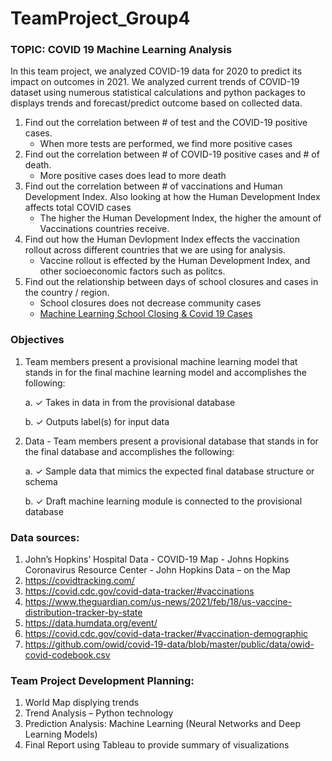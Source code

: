 # TeamProject_Group4


### TOPIC: COVID 19 Machine Learning Analysis
In this team project, we analyzed COVID-19 data for 2020 to predict its impact on outcomes in 2021. We analyzed current trends of COVID-19 dataset using numerous statistical calculations and python packages to displays trends and forecast/predict outcome based on collected data. 
1.  Find out the correlation between # of test and the COVID-19 positive cases. 
    - When more tests  are performed, we find more positive cases
2.  Find out the correlation between # of COVID-19 positive cases and # of death. 
    - More positive cases does lead to more death
3.  Find out the correlation between # of vaccinations and Human Development Index. Also looking at how the Human Development Index affects total COVID cases
    - The higher the Human Development Index, the higher the amount of Vaccinations countries receive.
4.  Find out how the Human Devlopment Index effects the vaccination rollout across different countries that we are using for analysis. 
    - Vaccine rollout is effected by the Human Development Index, and other socioeconomic factors such as politcs. 
5.  Find out the relationship between days of school closures and cases in the country / region.
    - School closures does not decrease community cases
    - [Machine Learning School Closing & Covid 19 Cases](https://github.com/Group4Columbia/TeamProject_Group4/blob/main/School_Closure_Covid19_Human.ipynb)

### Objectives
1.	Team members present a provisional machine learning model that stands in for the final machine learning model and accomplishes the following: 

	a.	✓ Takes in data in from the provisional database 

	b.	✓ Outputs label(s) for input data

2.	Data - Team members present a provisional database that stands in for the final database and accomplishes the following: 

	a.	✓ Sample data that mimics the expected final database structure or schema 

	b.	✓ Draft machine learning module is connected to the provisional database


### Data sources: 
1.	John’s Hopkins’ Hospital Data - COVID-19 Map - Johns Hopkins Coronavirus Resource Center  - John Hopkins Data – on the Map
2.	https://covidtracking.com/
3.	https://covid.cdc.gov/covid-data-tracker/#vaccinations
4.	https://www.theguardian.com/us-news/2021/feb/18/us-vaccine-distribution-tracker-by-state
5.	https://data.humdata.org/event/
6.	https://covid.cdc.gov/covid-data-tracker/#vaccination-demographic
7.	https://github.com/owid/covid-19-data/blob/master/public/data/owid-covid-codebook.csv

### Team Project Development Planning: 
1.	World Map displying trends
2.	Trend Analysis – Python technology
3.	Prediction Analysis: Machine Learning (Neural Networks and Deep Learning Models) 
4.	Final Report using Tableau to provide summary of visualizations 





